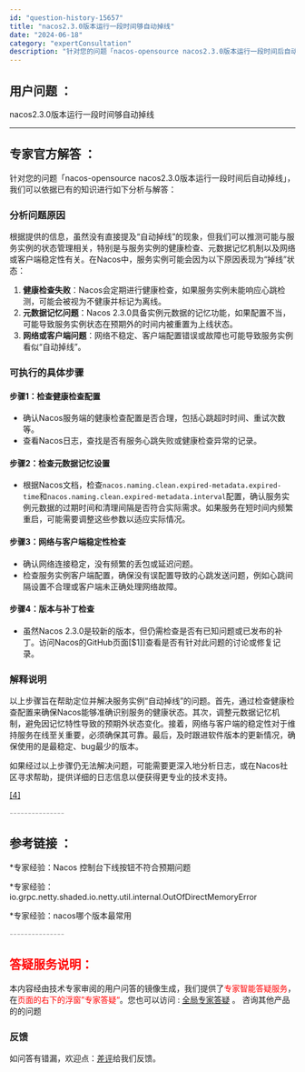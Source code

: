 ```yaml
---
id: "question-history-15657"
title: "nacos2.3.0版本运行一段时间够自动掉线"
date: "2024-06-18"
category: "expertConsultation"
description: "针对您的问题「nacos-opensource nacos2.3.0版本运行一段时间后自动掉线」，我们可以依据已有的知识进行如下分析与解答：### 分析问题原因根据提供的信息，虽然没有直接提及“自动掉线”的现象，但我们可以推测可能与服务实例的状态管理相关，特别是与服务实例的健康检查、元数据记忆机制以"
---
```


## 用户问题 ： 
 nacos2.3.0版本运行一段时间够自动掉线  

---------------
## 专家官方解答 ：

针对您的问题「nacos-opensource nacos2.3.0版本运行一段时间后自动掉线」，我们可以依据已有的知识进行如下分析与解答：

### 分析问题原因
根据提供的信息，虽然没有直接提及“自动掉线”的现象，但我们可以推测可能与服务实例的状态管理相关，特别是与服务实例的健康检查、元数据记忆机制以及网络或客户端稳定性有关。在Nacos中，服务实例可能会因为以下原因表现为“掉线”状态：
1. **健康检查失败**：Nacos会定期进行健康检查，如果服务实例未能响应心跳检测，可能会被视为不健康并标记为离线。
2. **元数据记忆问题**：Nacos 2.3.0具备实例元数据的记忆功能，如果配置不当，可能导致服务实例状态在预期外的时间内被重置为上线状态。
3. **网络或客户端问题**：网络不稳定、客户端配置错误或故障也可能导致服务实例看似“自动掉线”。

### 可执行的具体步骤
#### 步骤1：检查健康检查配置
- 确认Nacos服务端的健康检查配置是否合理，包括心跳超时时间、重试次数等。
- 查看Nacos日志，查找是否有服务心跳失败或健康检查异常的记录。

#### 步骤2：检查元数据记忆设置
- 根据Nacos文档，检查`nacos.naming.clean.expired-metadata.expired-time`和`nacos.naming.clean.expired-metadata.interval`配置，确认服务实例元数据的过期时间和清理间隔是否符合实际需求。如果服务在短时间内频繁重启，可能需要调整这些参数以适应实际情况。

#### 步骤3：网络与客户端稳定性检查
- 确认网络连接稳定，没有频繁的丢包或延迟问题。
- 检查服务实例客户端配置，确保没有误配置导致的心跳发送问题，例如心跳间隔设置不合理或客户端未正确处理网络故障。

#### 步骤4：版本与补丁检查
- 虽然Nacos 2.3.0是较新的版本，但仍需检查是否有已知问题或已发布的补丁。访问Nacos的GitHub页面[$1]]查看是否有针对此问题的讨论或修复记录。

### 解释说明
以上步骤旨在帮助定位并解决服务实例“自动掉线”的问题。首先，通过检查健康检查配置来确保Nacos能够准确识别服务的健康状态。其次，调整元数据记忆机制，避免因记忆特性导致的预期外状态变化。接着，网络与客户端的稳定性对于维持服务在线至关重要，必须确保其可靠。最后，及时跟进软件版本的更新情况，确保使用的是最稳定、bug最少的版本。

如果经过以上步骤仍无法解决问题，可能需要更深入地分析日志，或在Nacos社区寻求帮助，提供详细的日志信息以便获得更专业的技术支持。

[[4]](https://github.com/alibaba/nacos/releases)


<font color="#949494">---------------</font> 


## 参考链接 ：

*专家经验：Nacos 控制台下线按钮不符合预期问题 
 
 *专家经验：io.grpc.netty.shaded.io.netty.util.internal.OutOfDirectMemoryError 
 
 *专家经验：nacos哪个版本最常用 


 <font color="#949494">---------------</font> 
 


## <font color="#FF0000">答疑服务说明：</font> 

本内容经由技术专家审阅的用户问答的镜像生成，我们提供了<font color="#FF0000">专家智能答疑服务</font>，在<font color="#FF0000">页面的右下的浮窗”专家答疑“</font>。您也可以访问 : [全局专家答疑](https://answer.opensource.alibaba.com/docs/intro) 。 咨询其他产品的的问题

### 反馈
如问答有错漏，欢迎点：[差评](https://ai.nacos.io/user/feedbackByEnhancerGradePOJOID?enhancerGradePOJOId=15709)给我们反馈。
